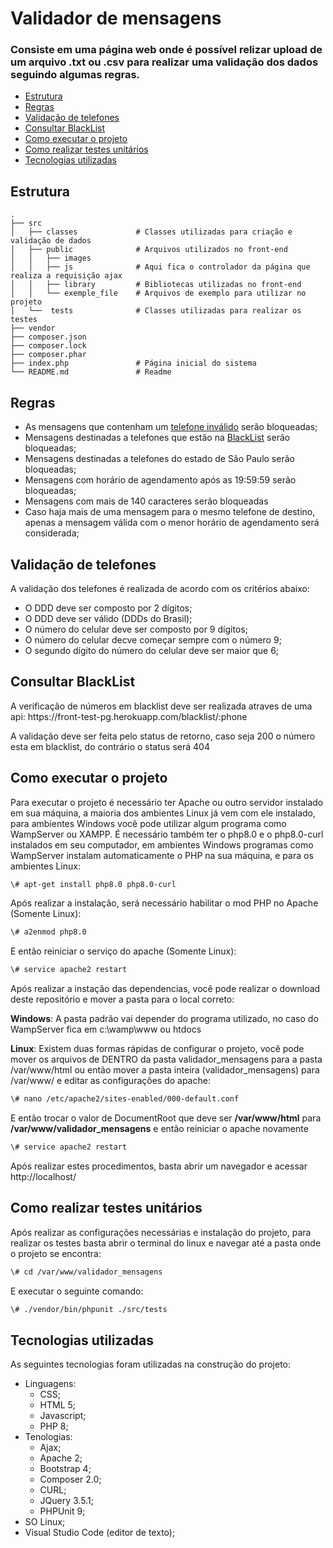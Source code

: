 # Validador de mensagens
### Consiste em uma página web onde é possível relizar upload de um arquivo .txt ou .csv para realizar uma validação dos dados seguindo algumas regras.

<!--ts-->
   * [Estrutura](#estrutura)
   * [Regras](#regras)
   * [Validação de telefones](#validacao_telefones)
   * [Consultar BlackList](#blacklist)
   * [Como executar o projeto](#como_executar)
   * [Como realizar testes unitários](#como_testar)
   * [Tecnologias utilizadas](#tecnologias)
<!--te-->

<h2 id="estrutura">Estrutura</h2>

    .
    ├── src
    │   ├── classes             # Classes utilizadas para criação e validação de dados
    │   ├── public              # Arquivos utilizados no front-end
    │   │   ├── images          
    │   │   ├── js              # Aqui fica o controlador da página que realiza a requisição ajax
    │   │   ├── library         # Bibliotecas utilizadas no front-end
    │   │   └── exemple_file    # Arquivos de exemplo para utilizar no projeto
    │   └──  tests              # Classes utilizadas para realizar os testes
    ├── vendor
    ├── composer.json
    ├── composer.lock
    ├── composer.phar
    ├── index.php               # Página inicial do sistema
    └── README.md               # Readme


<h2 id="regras">Regras</h2>
<ul>
    <li>As mensagens que contenham um <a href="#validacao_telefones">telefone inválido</a> serão bloqueadas;</li>
    <li>Mensagens destinadas a telefones que estão na <a href="#blacklist">BlackList</a> serão bloqueadas;</li>
    <li>Mensagens destinadas a telefones do estado de São Paulo serão bloqueadas;</li>
    <li>Mensagens com horário de agendamento após as 19:59:59 serão bloqueadas;</li>
    <li>Mensagens com mais de 140 caracteres serão bloqueadas</li>
    <li>Caso haja mais de uma mensagem para o mesmo telefone de destino, apenas a mensagem válida com o menor horário de agendamento será considerada;</li>
</ul>

<h2 id="validacao_telefones">Validação de telefones</h2>
<p>A validação dos telefones é realizada de acordo com os critérios abaixo:</p>
<ul>
    <li>O DDD deve ser composto por 2 dígitos;</li>
    <li>O DDD deve ser válido (DDDs do Brasil);</li>
    <li>O número do celular deve ser composto por 9 dígitos;</li>
    <li>O número do celular decve começar sempre com o número 9;</li>
    <li>O segundo dígito do número do celular deve ser maior que 6;</li>
</ul>

<h2 id="blacklist">Consultar BlackList</h2>
<p>A verificação de números em blacklist deve ser realizada atraves de uma api: https://front-test-pg.herokuapp.com/blacklist/:phone</p>
<p>A validação deve ser feita pelo status de retorno, caso seja 200 o número esta em blacklist, do contrário o status será 404</p>

<h2 id="como_executar">Como executar o projeto</h2>
<p>Para executar o projeto é necessário ter Apache ou outro servidor instalado em sua máquina, a maioria dos ambientes Linux já vem com ele instalado, para ambientes Windows você pode utilizar algum programa como WampServer ou XAMPP. É necessário também ter o php8.0 e o php8.0-curl instalados em seu computador, em ambientes Windows programas como WampServer instalam automaticamente o PHP na sua máquina, e para os ambientes Linux:</p>

```bash
\# apt-get install php8.0 php8.0-curl
```

<p>Após realizar a instalação, será necessário habilitar o mod PHP no Apache (Somente Linux):</p>

```bash
\# a2enmod php8.0
```

<p>E então reiniciar o serviço do apache (Somente Linux):</p>

```bash
\# service apache2 restart
```

<p>Após realizar a instação das dependencias, você pode realizar o download deste repositório e mover a pasta para o local correto:</p>
<p><b>Windows</b>: A pasta padrão vai depender do programa utilizado, no caso do WampServer fica em c:\wamp\www ou htdocs</p>
<p><b>Linux</b>: Existem duas formas rápidas de configurar o projeto, você pode mover os arquivos de DENTRO da pasta validador_mensagens para a pasta /var/www/html ou então mover a pasta inteira (validador_mensagens) para /var/www/ e editar as configurações do apache:</p>

```bash
\# nano /etc/apache2/sites-enabled/000-default.conf
```
E então trocar o valor de DocumentRoot que deve ser <b>/var/www/html</b> para <b>/var/www/validador_mensagens</b> e então reiniciar o apache novamente

```bash
\# service apache2 restart
```

<p>Após realizar estes procedimentos, basta abrir um navegador e acessar http://localhost/</p>


<h2 id="como_testar">Como realizar testes unitários</h2>
<p>Após realizar as configurações necessárias e instalação do projeto, para realizar os testes basta abrir o terminal do linux e navegar até a pasta onde o projeto se encontra:</p>

```bash
\# cd /var/www/validador_mensagens
```

E executar o seguinte comando:

```bash
\# ./vendor/bin/phpunit ./src/tests
```

<h2 id="tecnologias">Tecnologias utilizadas</h2>
<p>As seguintes tecnologias foram utilizadas na construção do projeto:</p>

  * Linguagens:
    * CSS;
    * HTML 5;
    * Javascript;
    * PHP 8;
  * Tenologias:
    * Ajax;
    * Apache 2;
    * Bootstrap 4;
    * Composer 2.0;
    * CURL;
    * JQuery 3.5.1;
    * PHPUnit 9;
  * SO Linux;
  * Visual Studio Code (editor de texto);